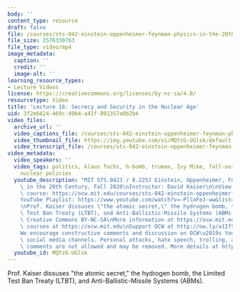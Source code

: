 ```yaml
---
body: ''
content_type: resource
draft: false
file: /courses/sts-042-einstein-oppenheimer-feynman-physics-in-the-20th-century-fall-2020/ocw_8225_sts042_lecture16_2020oct28_360p_16_9.mp4
file_size: 2576330763
file_type: video/mp4
image_metadata:
  caption: ''
  credit: ''
  image-alt: ''
learning_resource_types:
- Lecture Videos
license: https://creativecommons.org/licenses/by-nc-sa/4.0/
resourcetype: Video
title: 'Lecture 16: Secrecy and Security in the Nuclear Age'
uid: 3f2e6424-469c-49b4-a41f-891357a0b2b4
video_files:
  archive_url: ''
  video_captions_file: /courses/sts-042-einstein-oppenheimer-feynman-physics-in-the-20th-century-fall-2020/14VqJZOcxiYFTEtY7muWjlOHj3GvqdWn__transcript.webvtt
  video_thumbnail_file: https://img.youtube.com/vi/MQYzG-UGlsk/default.jpg
  video_transcript_file: /courses/sts-042-einstein-oppenheimer-feynman-physics-in-the-20th-century-fall-2020/14VqJZOcxiYFTEtY7muWjlOHj3GvqdWn__transcript.pdf
video_metadata:
  video_speakers: ''
  video_tags: politics, klaus fuchs, h-bomb, truman, Ivy Mike, fall-out, missile defense,
    nuclear policies
  youtube_description: "MIT STS.042J / 8.225J Einstein, Oppenheimer, Feynman: Physics\
    \ in the 20th Century, Fall 2020\nInstructor: David Kaiser\n\nView the complete\
    \ course: https://ocw.mit.edu/courses/sts-042-einstein-oppenheimer-feynman-physics-in-the-20th-century-fall-2020\n\
    YouTube Playlist: https://www.youtube.com/watch?v=-PlloFeJ-ww&list=PLUl4u3cNGP63bAfjGas3TuA4ZCPUtN6Xf\n\
    \nProf. Kaiser dissuses \"the atomic secret,\" the hydrogen bomb, the Limited\
    \ Test Ban Treaty (LTBT), and Anti-Ballistic-Missile Systems (ABMs).\n\nLicense:\
    \ Creative Commons BY-NC-SA\nMore information at https://ocw.mit.edu/terms\nMore\
    \ courses at https://ocw.mit.edu\nSupport OCW at http://ow.ly/a1If50zVRlQ\n\n\
    We encourage constructive comments and discussion on OCW\u2019s YouTube and other\
    \ social media channels. Personal attacks, hate speech, trolling, and inappropriate\
    \ comments are not allowed and may be removed. More details at https://ocw.mit.edu/comments."
  youtube_id: MQYzG-UGlsk
---
```

Prof. Kaiser dissuses "the atomic secret," the hydrogen bomb, the Limited Test Ban Treaty (LTBT), and Anti-Ballistic-Missile Systems (ABMs).